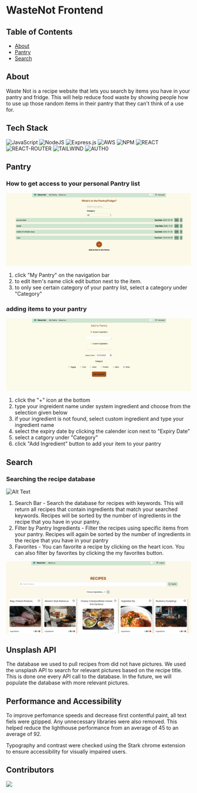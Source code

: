 # WasteNot Frontend


## Table of Contents
- [About](#about)
- [Pantry](#pantry)
- [Search](#search)

## About
Waste Not is a recipe website that lets you search by items you have in your pantry and fridge. This will help reduce food waste by showing people how to use up those random items in their pantry that they can't think of a use for. 





## Tech Stack
![JavaScript](https://img.shields.io/badge/javascript-%23323330.svg?style=for-the-badge&logo=javascript&logoColor=%23F7DF1E)
![NodeJS](https://img.shields.io/badge/node.js-6DA55F?style=for-the-badge&logo=node.js&logoColor=white)
![Express.js](https://img.shields.io/badge/express.js-%23404d59.svg?style=for-the-badge&logo=express&logoColor=%2361DAFB)
![AWS](https://img.shields.io/badge/AWS-%23FF9900.svg?style=for-the-badge&logo=amazon-aws&logoColor=white)
![NPM](https://img.shields.io/badge/NPM-%23000000.svg?style=for-the-badge&logo=npm&logoColor=white)
![REACT](https://img.shields.io/badge/React-61DAFB?style=for-the-badge&logo=react&logoColor=white)
![REACT-ROUTER](https://img.shields.io/badge/React_Router-CA4245?style=for-the-badge&logo=reactRouter&logoColor=white)
![TAILWIND](https://img.shields.io/badge/TailWind_CSS-06B6D4?style=for-the-badge&logo=tailWindCss&logoColor=white)
![AUTH0](https://img.shields.io/badge/AUTH0-EB5424?style=for-the-badge&logo=AUTH0&logoColor=white)


## Pantry
### How to get access to your personal Pantry list
![Alt Text](https://github.com/Blue-ocean-HR/blueocean-client/blob/main/pantry_list.gif)
  1. click "My Pantry" on the navigation bar
  2. to edit item's name click edit button next to the item.
  3. to only see certain category of your pantry list, select a category under "Category"
  
### adding items to your pantry
![Alt Text](https://github.com/Blue-ocean-HR/blueocean-client/blob/main/pantry_item.gif)
  1. click the "+" icon at the bottom
  2. type your ingreident name under system ingredient and choose from the selection given below
  3. if your ingredient is not found, select custom ingredient and type your ingredient name
  4. select the expiry date by clicking the calender icon next to "Expiry Date"
  5. select a catgory under "Category" 
  6. click "Add Ingredient" button to add your item to your pantry


## Search
### Searching the recipe database
![Alt Text](https://github.com/Blue-ocean-HR/blueocean-client/blob/main/Dec-09-2022%2013-15-51.gif)
1. Search Bar - Search the database for recipes with keywords. This will return all recipes that contain ingredients that match your searched keywords. Recipes will be sorted by the number of ingredients in the recipe that you have in your pantry. 
2. Filter by Pantry Ingredients - Filter the recipes using specific items from your pantry. Recipes will again be sorted by the number of ingredients in the recipe that you have in your pantry
3. Favorites - You can favorite a recipe by clicking on the heart icon. You can also filter by favorites by clicking the my favorites button.

![Alt Text](https://github.com/Blue-ocean-HR/blueocean-client/blob/main/login_waste-not.gif)

## Unsplash API
The database we used to pull recipes from did not have pictures. We used the unsplash API to search for relevant pictures based on the recipe title. This is done one every API call to the database. In the future, we will populate the database with more relevant pictures.

## Performance and Accessibility 
To improve perfomance speeds and decrease first contentful paint, all text fiels were gzipped. Any unnecessary libraries were also removed. This helped reduce the lighthouse performance from an average of 45 to an average of 92.

Typography and contrast were checked using the Stark chrome extension to ensure accessibility for visually impaired users.

## Contributors
<a href="https://github.com/Blue-ocean-HR/blueocean-client/graphs/contributors">
  <img src="https://contrib.rocks/image?repo=Blue-ocean-HR/blueocean-client" />
</a>
